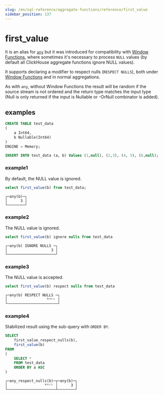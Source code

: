 ```yaml
---
slug: /en/sql-reference/aggregate-functions/reference/first_value
sidebar_position: 137
---
```


# first_value

It is an alias for [`any`](../../../sql-reference/aggregate-functions/reference/any.md) but it was introduced for compatibility with [Window Functions](../../window-functions/index.md), where sometimes it's necessary to process `NULL` values (by default all ClickHouse aggregate functions ignore NULL values).

It supports declaring a modifier to respect nulls (`RESPECT NULLS`), both under [Window Functions](../../window-functions/index.md) and in normal aggregations.

As with `any`, without Window Functions the result will be random if the source stream is not ordered and the return type
matches the input type (Null is only returned if the input is Nullable or -OrNull combinator is added).

## examples

```sql
CREATE TABLE test_data
(
    a Int64,
    b Nullable(Int64)
)
ENGINE = Memory;

INSERT INTO test_data (a, b) Values (1,null), (2,3), (4, 5), (6,null);
```

### example1
By default, the NULL value is ignored.
```sql
select first_value(b) from test_data;
```

```text
┌─any(b)─┐
│      3 │
└────────┘
```

### example2
The NULL value is ignored.
```sql
select first_value(b) ignore nulls from test_data
```

```text
┌─any(b) IGNORE NULLS ─┐
│                    3 │
└──────────────────────┘
```

### example3
The NULL value is accepted.
```sql
select first_value(b) respect nulls from test_data
```

```text
┌─any(b) RESPECT NULLS ─┐
│                  ᴺᵁᴸᴸ │
└───────────────────────┘
```

### example4
Stabilized result using the sub-query with `ORDER BY`.
```sql
SELECT
    first_value_respect_nulls(b),
    first_value(b)
FROM
(
    SELECT *
    FROM test_data
    ORDER BY a ASC
)
```

```text
┌─any_respect_nulls(b)─┬─any(b)─┐
│                 ᴺᵁᴸᴸ │      3 │
└──────────────────────┴────────┘
```

